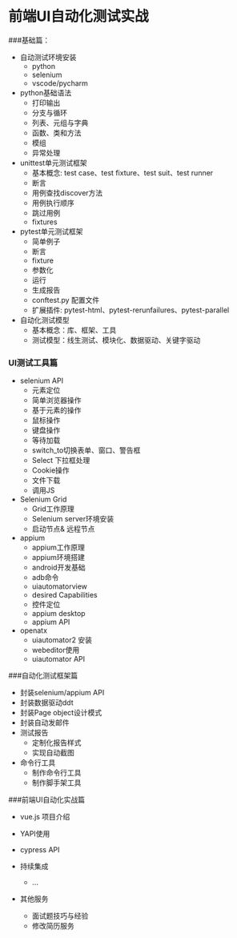 # 前端UI自动化测试实战

###基础篇：
  * 自动测试环境安装
    * python
    * selenium
    * vscode/pycharm 
  * python基础语法
    * 打印输出
    * 分支与循环
    * 列表、元组与字典
    * 函数、类和方法
    * 模组
    * 异常处理
  * unittest单元测试框架
    * 基本概念: test case、test fixture、test suit、test runner
    * 断言
    * 用例查找discover方法
    * 用例执行顺序
    * 跳过用例
    * fixtures
  * pytest单元测试框架
    * 简单例子
    * 断言
    * fixture
    * 参数化
    * 运行
    * 生成报告
    * conftest.py 配置文件
    * 扩展插件: pytest-html、pytest-rerunfailures、pytest-parallel
  * 自动化测试模型
    * 基本概念：库、框架、工具
    * 测试模型：线生测试、模块化、数据驱动、关键字驱动

### UI测试工具篇

* selenium API
  * 元素定位
  * 简单浏览器操作
  * 基于元素的操作
  * 鼠标操作
  * 键盘操作
  * 等待加载
  * switch_to切换表单、窗口、警告框
  * Select 下拉框处理
  * Cookie操作
  * 文件下载
  * 调用JS
* Selenium Grid
  * Grid工作原理
  * Selenium server环境安装
  * 启动节点& 远程节点
* appium
  * appium工作原理
  * appium环境搭建
  * android开发基础
  * adb命令
  * uiautomatorview
  * desired Capabilities
  * 控件定位
  * appium desktop
  * appium API
* openatx
  * uiautomator2 安装
  * webeditor使用
  * uiautomator API

###自动化测试框架篇

* 封装selenium/appium API
* 封装数据驱动ddt
* 封装Page object设计模式
* 封装自动发邮件
* 测试报告
	* 定制化报告样式
	* 实现自动截图
*  命令行工具
   * 制作命令行工具
   * 制作脚手架工具

###前端UI自动化实战篇

* vue.js 项目介绍
* YAPI使用
* cypress API


*  持续集成
    * ...

* 其他服务
	*  面试题技巧与经验
	*  修改简历服务